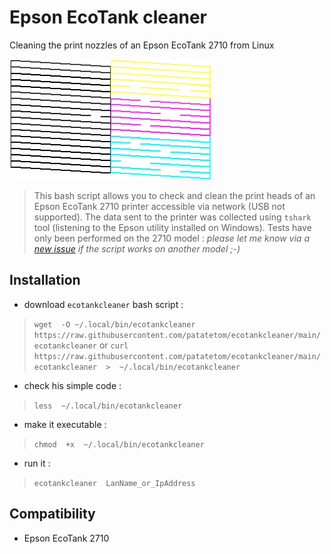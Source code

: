 # Epson EcoTank cleaner

Cleaning the print nozzles of an Epson EcoTank 2710 from Linux

![BK YMC pattern](pattern.webp)


> This bash script allows you to check and clean the print heads of an Epson EcoTank 2710 printer accessible via network (USB not supported).
> The data sent to the printer was collected using `tshark` tool (listening to the Epson utility installed on Windows).
> Tests have only been performed on the 2710 model : _please let me know via a [new issue](https://github.com/patatetom/ecotankcleaner/issues/new/choose) if the script works on another model ;-)_


## Installation

- download `ecotankcleaner` bash script :
> `wget  -O ~/.local/bin/ecotankcleaner  https://raw.githubusercontent.com/patatetom/ecotankcleaner/main/ecotankcleaner`
> or
> `curl  https://raw.githubusercontent.com/patatetom/ecotankcleaner/main/ecotankcleaner  >  ~/.local/bin/ecotankcleaner`
- check his simple code :
> `less  ~/.local/bin/ecotankcleaner`
- make it executable :
> `chmod  +x  ~/.local/bin/ecotankcleaner`
- run it :
> `ecotankcleaner  LanName_or_IpAddress`


## Compatibility

- Epson EcoTank 2710
